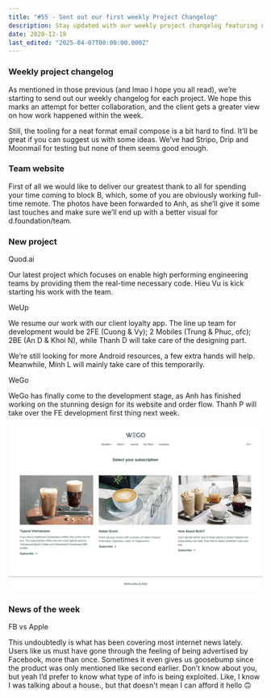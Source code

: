 ```yaml
---
title: "#55 - Sent out our first weekly Project Changelog"
description: Stay updated with our weekly project changelog featuring new developments on Quod.ai, WeUp, WeGo, team updates, and insights on the Facebook vs Apple privacy debate.
date: 2020-12-19
last_edited: "2025-04-07T00:00:00.000Z"
---
```


### Weekly project changelog

As mentioned in those previous (and lmao I hope you all read), we’re starting to send out our weekly changelog for each project. We hope this marks an attempt for better collaboration, and the client gets a greater view on how work happened within the week.

Still, the tooling for a neat format email compose is a bit hard to find. It’ll be great if you can suggest us with some ideas. We’ve had Stripo, Drip and Moonmail for testing but none of them seems good enough.

### Team website

First of all we would like to deliver our greatest thank to all for spending your time coming to block B, which, some of you are obviously working full-time remote. The photos have been forwarded to Anh, as she’ll give it some last touches and make sure we’ll end up with a better visual for d.foundation/team.

### New project

Quod.ai

Our latest project which focuses on enable high performing engineering teams by providing them the real-time necessary code. Hieu Vu is kick starting his work with the team.

WeUp

We resume our work with our client loyalty app. The line up team for development would be 2FE (Cuong & Vy); 2 Mobiles (Trung & Phuc, ofc); 2BE (An D & Khoi N), while Thanh D will take care of the designing part.

We’re still looking for more Android resources, a few extra hands will help. Meanwhile, Minh L will mainly take care of this temporarily.

WeGo

WeGo has finally come to the development stage, as Anh has finished working on the stunning design for its website and order flow. Thanh P will take over the FE development first thing next week.

![](assets/notion-image-1744007112428-dbd4z.webp)

### News of the week

FB vs Apple

This undoubtedly is what has been covering most internet news lately. Users like us must have gone through the feeling of being advertised by Facebook, more than once. Sometimes it even gives us goosebump since the product was only mentioned like second earlier. Don’t know about you, but yeah I’d prefer to know what type of info is being exploited. Like, I know I was talking about a house., but that doesn't mean I can afford it hello 🙃
